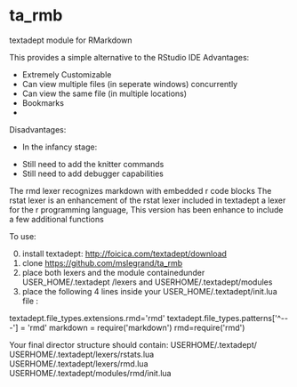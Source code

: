 # ta_rmb
textadept module for RMarkdown

This provides a simple alternative to the RStudio IDE
Advantages:

-  Extremely Customizable 
-  Can view multiple files (in seperate windows) concurrently
-  Can view the same file (in multiple locations)
-  Bookmarks
-  
Disadvantages:

-  In the infancy stage:
  +  Still need to add the knitter commands
  +  Still need to add debugger capabilities
  

The rmd lexer recognizes markdown with embedded r code blocks
The rstat lexer is an enhancement of the rstat lexer included in textadept
a lexer for the r programming language, 
This version has been enhance to include a few additional functions

To use:

0. install textadept: http://foicica.com/textadept/download
1. clone https://github.com/mslegrand/ta_rmb 
2. place both lexers and the module containedunder USER_HOME/.textadept /lexers and USERHOME/.textadept/modules
3. place the following 4 lines inside your USER_HOME/.textadept/init.lua file :

textadept.file_types.extensions.rmd='rmd'
textadept.file_types.patterns['^---'] = 'rmd'
markdown = require('markdown')
rmd=require('rmd')

Your final director structure should contain:
USERHOME/.textadept/
USERHOME/.textadept/lexers/rstats.lua
USERHOME/.textadept/lexers/rmd.lua
USERHOME/.textadept/modules/rmd/init.lua
